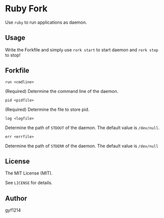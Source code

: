 Ruby Fork
==============

Use `ruby` to run applications as daemon.

Usage
----------------

Write the Forkfile and simply use `rork start` to start daemon and `rork stop` to stop!

Forkfile
-----------

	run <cmdline>

(Required) Determine the command line of the daemon.

	pid <pidfile>

(Required) Determine the file to store pid.

	log <logfile>

Determine the path of `STDOUT` of the daemon. The default value is `/dev/null`.

	err <errfile>

Determine the path of `STDERR` of the daemon. The default value is `/dev/null`

License
----------

The MIT License (MIT).

See `LICENSE` for details.

Author
----------

gyf1214
